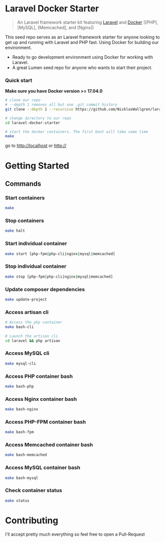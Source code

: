 # Laravel Docker Starter

> An Laravel framework starter kit featuring 
[Laravel](https://laravel.com/) and 
[Docker](https://www.docker.com/) 
([PHP], 
[MySQL], 
[Memcached],
and [Nginx])

This seed repo serves as an Laravel framework starter for anyone looking to get up and running with Laravel and PHP fast. Using Docker for building our environment.

* Ready to go development environment using Docker for working with Laravel.
* A great Lumen seed repo for anyone who wants to start their project.

### Quick start
**Make sure you have Docker version >= 17.04.0**

```bash
# clone our repo
# --depth 1 removes all but one .git commit history
git clone --depth 1 --recursive https://github.com/NicklasWallgren/laravel-docker-starter.git laravel-docker-starter

# change directory to our repo
cd laravel-docker-starter

# start the docker containers. The first boot will take some time
make
```
go to [http://localhost](http://localhost) or [http://<docker-machine>](http://<docker-machine>)

# Getting Started

## Commands

### Start containers
```bash
make

```
### Stop containers
```bash
make halt

```
### Start individual container
```bash
make start [php-fpm|php-cli|nginx|mysql|memcached]

```
### Stop individual container
```bash
make stop [php-fpm|php-cli|nginx|mysql|memcached]

```
### Update composer dependencies
```bash
make update-project

```
### Access artisan cli
```bash
# Access the php container
make bash-cli
    
# Launch the artisan cli
cd laravel && php artisan
```
### Access MySQL cli
```bash
make mysql-cli

```
### Access PHP container bash
```bash
make bash-php

```
### Access Nginx container bash
```bash
make bash-nginx

```
### Access PHP-FPM container bash
```bash
make bash-fpm

```
### Access Memcached container bash
```bash
make bash-memcached

```
### Access MySQL container bash
```bash
make bash-mysql

```
### Check container status
```bash
make status

```
# Contributing
I'll accept pretty much everything so feel free to open a Pull-Request





